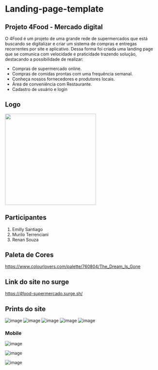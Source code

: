 # Landing-page-template

## Projeto 4Food - Mercado digital
O 4Food é um projeto de uma grande rede de supermercados que está buscando se digitalizar e criar um sistema de compras e entregas recorrentes por site e aplicativo. Dessa forma foi criada uma landing page que se comunica com velocidade e praticidade trazendo solução, destacando a possibilidade de realizar: 

* Compras de supermercado online. 
* Compras de comidas prontas com uma frequência semanal.
* Conheça nossos fornecedores e produtores locais.
* Área de conveniência com Restaurante. 
* Cadastro de usuário e login

## Logo
<img width="300" src="https://user-images.githubusercontent.com/84817937/131926389-6f0332f7-7ac9-437f-b006-416c23122ac4.png"/>

## Participantes
1. Emilly Santiago
2. Murilo Terrenciani
3. Renan Souza

## Paleta de Cores
https://www.colourlovers.com/palette/760804/The_Dream_Is_Gone

## Link do site no surge
https://4food-supermercado.surge.sh/

## Prints do site
![image](https://user-images.githubusercontent.com/84817937/132143389-d61140b0-cdd2-42df-a80b-0495f6ebdb17.png)
![image](https://user-images.githubusercontent.com/84817937/132143393-e6771d22-97c8-4fc3-bec7-2364c2e2b035.png)
![image](https://user-images.githubusercontent.com/84817937/132143398-626eeeb1-dbbd-490f-9c5c-ac5301de46d6.png)
![image](https://user-images.githubusercontent.com/84817937/132143404-55fa5fab-c285-419c-93c3-74a5897b4d6d.png)
![image](https://user-images.githubusercontent.com/84817937/132143446-07e38ac8-63bd-478b-b9d9-1994a9c9b57f.png)
### Mobile 
![image](https://user-images.githubusercontent.com/84817937/132144134-f8e5060f-7466-4c9f-a3c5-4077a3ad2df8.png)

![image](https://user-images.githubusercontent.com/84817937/132144153-4db80474-e059-401c-8c0e-77bd308d6174.png)

![image](https://user-images.githubusercontent.com/84817937/132144211-4bb6ae97-0f0c-48ce-a002-c083e4e48638.png)


